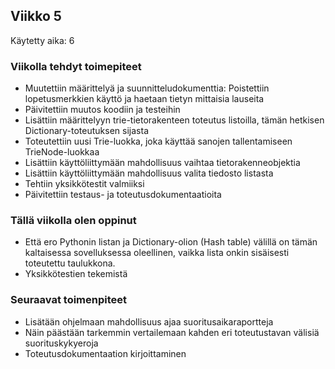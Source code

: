 ## Viikko 5

Käytetty aika: 6

### Viikolla tehdyt toimepiteet
* Muutettiin määrittelyä ja suunnitteludokumenttia: Poistettiin lopetusmerkkien käyttö ja haetaan tietyn mittaisia lauseita
* Päivitettiin muutos koodiin ja testeihin
* Lisättiin määrittelyyn trie-tietorakenteen toteutus listoilla, tämän hetkisen Dictionary-toteutuksen sijasta
* Toteutettiin uusi Trie-luokka, joka käyttää sanojen tallentamiseen TrieNode-luokkaa
* Lisättiin käyttöliittymään mahdollisuus vaihtaa tietorakenneobjektia
* Lisättiin käyttöliittymään mahdollisuus valita tiedosto listasta
* Tehtiin yksikkötestit valmiiksi
* Päivitettiin testaus- ja toteutusdokumentaatioita

### Tällä viikolla olen oppinut
* Että ero Pythonin listan ja Dictionary-olion (Hash table) välillä on tämän kaltaisessa sovelluksessa oleellinen, vaikka lista onkin sisäisesti toteutettu taulukkona.
* Yksikkötestien tekemistä

### Seuraavat toimenpiteet
* Lisätään ohjelmaan mahdollisuus ajaa suoritusaikaraportteja
* Näin päästään tarkemmin vertailemaan kahden eri toteutustavan välisiä suorituskykyeroja
* Toteutusdokumentaation kirjoittaminen

